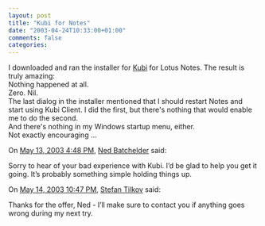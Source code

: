 ```yaml
---
layout: post
title: "Kubi for Notes"
date: "2003-04-24T10:33:00+01:00"
comments: false
categories: 
---
```


<p>I downloaded and ran the installer for <a href="/blog/st/2003/04/kubi/" title="Random Stuff: Kubi">Kubi</a> for Lotus Notes. The result is truly amazing:<br />
Nothing happened at all.<br />
Zero. Nil. <br />
The last dialog in the installer mentioned that I should restart Notes and start using Kubi Client. I did the first, but there's nothing that would enable me to do the second. <br />
And there's nothing in my Windows startup menu, either.<br />
Not exactly encouraging ...</p>
<section class="comments">

<div class="comment" id="comment-8">
On <a href="#comment-8" title="Permalink to this comment">May 13, 2003  4:48 PM</a>, <a href="http://www.nedbatchelder.com" title="http://www.nedbatchelder.com" rel="nofollow">Ned Batchelder</a>
said:
<p>Sorry to hear of your bad experience with Kubi.  I&#8217;d be glad to help you get it going.  It&#8217;s probably something simple holding things up.</p>


<div class="comment" id="comment-9">
On <a href="#comment-9" title="Permalink to this comment">May 14, 2003 10:47 PM</a>, <a href="/en/staff/st/">Stefan Tilkov</a>
said:
<p>Thanks for the offer, Ned - I&#8217;ll make sure to contact you if anything goes wrong during my next try.</p>


</section>

